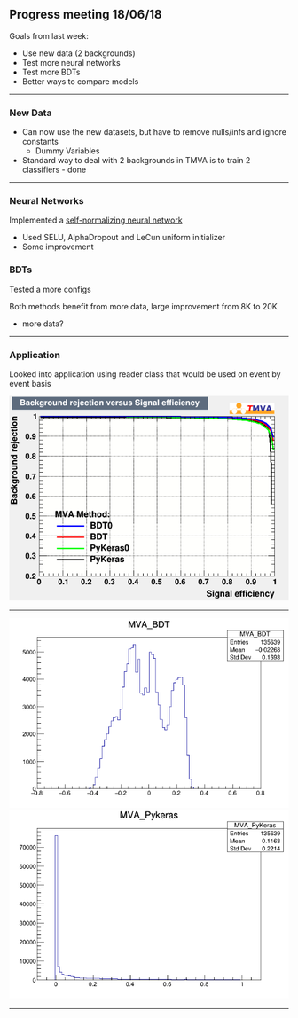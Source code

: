 ##  Progress meeting 18/06/18

Goals from last week:
- Use new data (2 backgrounds)
- Test more neural networks
- Test more BDTs
- Better ways to compare models

---

### New Data

- Can now use the new datasets, but have to remove nulls/infs and ignore constants
  - Dummy Variables
- Standard way to deal with 2 backgrounds in TMVA is to train 2 classifiers - done

---

### Neural Networks

Implemented a [self-normalizing neural network](https://arxiv.org/abs/1706.02515)
- Used SELU, AlphaDropout and LeCun uniform initializer
- Some improvement

### BDTs

Tested a more configs

Both methods benefit from more data, large improvement from 8K to 20K
- more data?

---

### Application

Looked into application using reader class that would be used on event by event basis

![method_comparison](https://github.com/mj-will/ml4np/blob/master/figures/comp/rejBvsS.png?raw=true)

---

![BDThist](https://github.com/mj-will/ml4np/blob/master/figures/histBDT.png?raw=true) ![PKhist](https://github.com/mj-will/ml4np/blob/master/figures/histPyKeras.png?raw=true)

---
